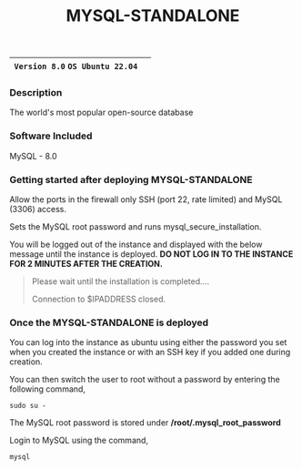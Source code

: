 ﻿---
title: MYSQL-STANDALONE
sidebar_label: MySQL-Standalone
---

|**`Version 8.0` `OS Ubuntu 22.04`**|  |
|-----------------------------------|--|

### Description

The world's most popular open-source database

### Software Included

MySQL - 8.0

### Getting started after deploying MYSQL-STANDALONE

Allow the ports in the firewall only SSH (port 22, rate limited) and MySQL (3306) access.

Sets the MySQL root password and runs mysql_secure_installation.

You will be logged out of the instance and displayed with the below message until the instance is deployed.  **DO NOT LOG IN TO THE INSTANCE FOR 2 MINUTES AFTER THE CREATION.**

> Please wait until the installation is completed.... 
>
> Connection to $IPADDRESS closed.

### Once the MYSQL-STANDALONE is deployed

You can log into the instance as ubuntu using either the password you set when you created the instance or with an SSH key if you added one during creation.

You can then switch the user to root without a password by entering the following command,
~~~
sudo su -
~~~

The MySQL root password is stored under  **/root/.mysql_root_password**

Login to MySQL using the command,
~~~
mysql
~~~